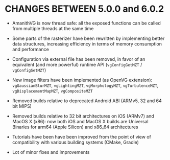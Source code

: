 # CHANGES BETWEEN 5.0.0 and 6.0.2

- AmanithVG is now thread safe: all the exposed functions can be called from multiple threads at the same time

- Some parts of the rasterizer have been rewritten by implementing better data structures, increasing efficiency in terms of memory consumption and performance

- Configuration via external file has been removed, in favor of an equivalent (and more powerful) runtime API (`vgConfigGetMZT` / `vgConfigSetMZT`)

- New image filters have been implemented (as OpenVG extension): `vgGaussianBlurMZT`, `vgLightingMZT`, `vgMorphologyMZT`, `vgTurbulenceMZT`, `vgDisplacementMapMZT`, `vgCompositeMZT`

- Removed builds relative to deprecated Android ABI (ARMv5, 32 and 64 bit MIPS)

- Removed builds relative to 32 bit architectures on iOS (ARMv7) and MacOS X (x86): now both iOS and MacOS X builds are Universal Binaries for arm64 (Apple Silicon) and x86_64 architectures

- Tutorials have been have been improved from the point of view of compatibility with various building systems (CMake, Gradle)

- Lot of minor fixes and improvements
